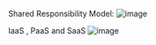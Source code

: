 Shared Responsibility Model:
![image](https://github.com/user-attachments/assets/9f753166-7dd8-42a5-9b32-a7d9544b7124)

IaaS , PaaS and SaaS
![image](https://github.com/user-attachments/assets/027902de-085d-41a4-9551-92a53f58da44)
